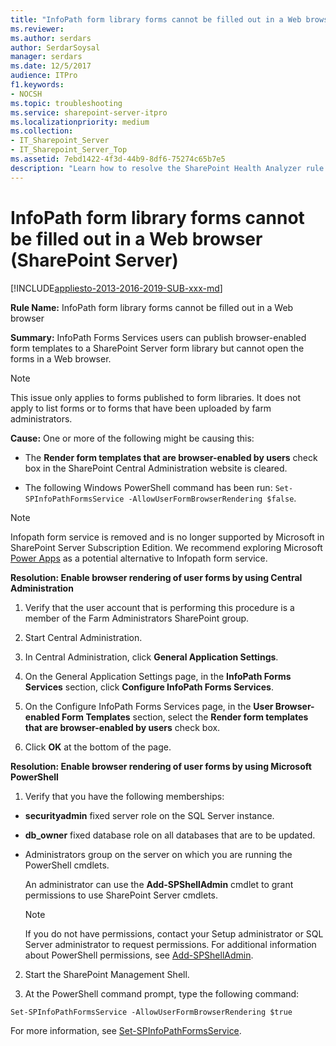```yaml
---
title: "InfoPath form library forms cannot be filled out in a Web browser (SharePoint Server)"
ms.reviewer: 
ms.author: serdars
author: SerdarSoysal
manager: serdars
ms.date: 12/5/2017
audience: ITPro
f1.keywords:
- NOCSH
ms.topic: troubleshooting
ms.service: sharepoint-server-itpro
ms.localizationpriority: medium
ms.collection:
- IT_Sharepoint_Server
- IT_Sharepoint_Server_Top
ms.assetid: 7ebd1422-4f3d-44b9-8df6-75274c65b7e5
description: "Learn how to resolve the SharePoint Health Analyzer rule: InfoPath form library forms cannot be filled out in a Web browser, for SharePoint Server."
---
```


# InfoPath form library forms cannot be filled out in a Web browser (SharePoint Server)

[!INCLUDE[appliesto-2013-2016-2019-SUB-xxx-md](../includes/appliesto-2013-2016-2019-SUB-xxx-md.md)] 
  
 **Rule Name:** InfoPath form library forms cannot be filled out in a Web browser 
  
 **Summary:** InfoPath Forms Services users can publish browser-enabled form templates to a SharePoint Server form library but cannot open the forms in a Web browser. 
  
> [!NOTE]
> This issue only applies to forms published to form libraries. It does not apply to list forms or to forms that have been uploaded by farm administrators. 
  
 **Cause:** One or more of the following might be causing this: 
  
- The **Render form templates that are browser-enabled by users** check box in the SharePoint Central Administration website is cleared. 
    
- The following Windows PowerShell command has been run:  `Set-SPInfoPathFormsService -AllowUserFormBrowserRendering $false`.
 
> [!NOTE]
> Infopath form service is removed and is no longer supported by Microsoft in SharePoint Server Subscription Edition. We recommend exploring Microsoft [Power Apps](https://powerapps.microsoft.com/) as a potential alternative to Infopath form service.
 
**Resolution: Enable browser rendering of user forms by using Central Administration**
  
1. Verify that the user account that is performing this procedure is a member of the Farm Administrators SharePoint group. 
    
2. Start Central Administration.
    
3. In Central Administration, click **General Application Settings**.
    
4. On the General Application Settings page, in the **InfoPath Forms Services** section, click **Configure InfoPath Forms Services**.
    
5. On the Configure InfoPath Forms Services page, in the **User Browser-enabled Form Templates** section, select the **Render form templates that are browser-enabled by users** check box. 
    
6. Click **OK** at the bottom of the page. 
    
**Resolution: Enable browser rendering of user forms by using Microsoft PowerShell**
  
1. Verify that you have the following memberships:
    
  - **securityadmin** fixed server role on the SQL Server instance. 
    
  - **db_owner** fixed database role on all databases that are to be updated. 
    
  - Administrators group on the server on which you are running the PowerShell cmdlets.
    
    An administrator can use the **Add-SPShellAdmin** cmdlet to grant permissions to use SharePoint Server cmdlets. 
    
    > [!NOTE]
    > If you do not have permissions, contact your Setup administrator or SQL Server administrator to request permissions. For additional information about PowerShell permissions, see [Add-SPShellAdmin](/powershell/module/sharepoint-server/Add-SPShellAdmin?view=sharepoint-ps&preserve-view=true). 
  
2. Start the SharePoint Management Shell.
    
3. At the PowerShell command prompt, type the following command:
    
  ```
  Set-SPInfoPathFormsService -AllowUserFormBrowserRendering $true
  ```

For more information, see [Set-SPInfoPathFormsService](/powershell/module/sharepoint-server/Set-SPInfoPathFormsService?view=sharepoint-ps&preserve-view=true).
  

